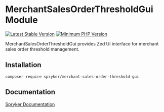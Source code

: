 # MerchantSalesOrderThresholdGui Module
[![Latest Stable Version](https://poser.pugx.org/spryker/merchant-sales-order-threshold-gui/v/stable.svg)](https://packagist.org/packages/spryker/merchant-sales-order-threshold-gui)
[![Minimum PHP Version](https://img.shields.io/badge/php-%3E%3D%207.4-8892BF.svg)](https://php.net/)

MerchantSalesOrderThresholdGui provides Zed UI interface for merchant sales order threshold management.

## Installation

```
composer require spryker/merchant-sales-order-threshold-gui
```

## Documentation

[Spryker Documentation](https://academy.spryker.com/developing_with_spryker/module_guide/modules.html)
